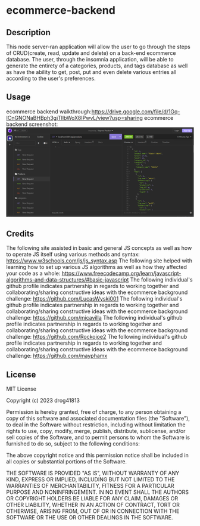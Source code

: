 # ecommerce-backend

## Description

This node server-ran application will allow the user to go through the steps of CRUD(create, read, update and delete) on a back-end ecommerce database. The user, through the insomnia application, will be able to generate the entirety of a categories, products, and tags database as well as have the ability to get, post, put and even delete various entries all according to the user's preferences. 

## Usage
ecommerce backend walkthrough:https://drive.google.com/file/d/1Gq-ICnGNONaBHBph3gjTllbWoX8IPwvL/view?usp=sharing 
ecommerce backend screenshot: ![Alt text](ecommerce-backend.png)




## Credits
The following site assisted in basic and general JS concepts as well as how to operate JS itself using various methods and syntax: https://www.w3schools.com/js/js_syntax.asp
The following site helped with learning how to set up various JS algorithms as well as how they affected your code as a whole: https://www.freecodecamp.org/learn/javascript-algorithms-and-data-structures/#basic-javascript
The following individual's github profile indicates partnership in regards to working together and collaborating/sharing constructive ideas with the ecommerce background challenge: https://github.com/LucasWyski001
The following individual's github profile indicates partnership in regards to working together and collaborating/sharing constructive ideas with the ecommerce background challenge: https://github.com/micavilla
The following individual's github profile indicates partnership in regards to working together and collaborating/sharing constructive ideas with the ecommerce background challenge: https://github.com/Rockojoe2 The following individual's github profile indicates partnership in regards to working together and collaborating/sharing constructive ideas with the ecommerce background challenge: https://github.com/mayphamx



## License
MIT License

Copyright (c) 2023 drog41813

Permission is hereby granted, free of charge, to any person obtaining a copy
of this software and associated documentation files (the "Software"), to deal
in the Software without restriction, including without limitation the rights
to use, copy, modify, merge, publish, distribute, sublicense, and/or sell
copies of the Software, and to permit persons to whom the Software is
furnished to do so, subject to the following conditions:

The above copyright notice and this permission notice shall be included in all
copies or substantial portions of the Software.

THE SOFTWARE IS PROVIDED "AS IS", WITHOUT WARRANTY OF ANY KIND, EXPRESS OR
IMPLIED, INCLUDING BUT NOT LIMITED TO THE WARRANTIES OF MERCHANTABILITY,
FITNESS FOR A PARTICULAR PURPOSE AND NONINFRINGEMENT. IN NO EVENT SHALL THE
AUTHORS OR COPYRIGHT HOLDERS BE LIABLE FOR ANY CLAIM, DAMAGES OR OTHER
LIABILITY, WHETHER IN AN ACTION OF CONTRACT, TORT OR OTHERWISE, ARISING FROM,
OUT OF OR IN CONNECTION WITH THE SOFTWARE OR THE USE OR OTHER DEALINGS IN THE
SOFTWARE.